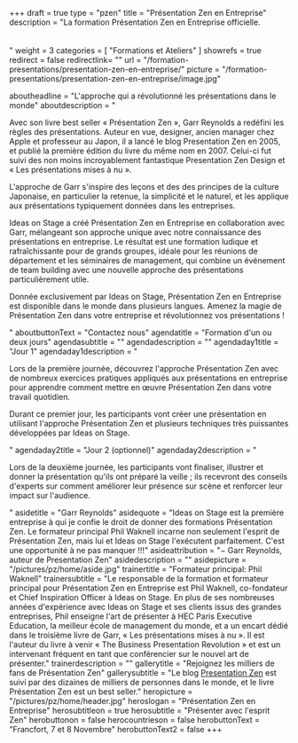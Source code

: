 +++
draft		= true
type		= "pzen"
title		= "Présentation Zen en Entreprise"
description = "La formation Présentation Zen en Entreprise officielle.<br><br><br>"
weight		= 3
categories	= [ "Formations et Ateliers" ]
showrefs	= true
redirect	= false
redirectlink= ""
url 			= "/formation-presentations/presentation-zen-en-entreprise/"
picture		= "/formation-presentations/presentation-zen-en-entreprise/image.jpg"

aboutheadline    = "L'approche qui a révolutionné les présentations dans le monde"
aboutdescription = "<p>Avec son livre best seller « Présentation Zen », Garr Reynolds a redéfini les règles des présentations. Auteur en vue, designer, ancien manager chez Apple et professeur au Japon, il a lancé le blog Presentation Zen en 2005, et publié la première édition du livre du même nom en 2007. Celui-ci fut suivi des non moins incroyablement fantastique Presentation Zen Design et « Les présentations mises à nu ».</p><p>L'approche de Garr s'inspire des leçons et des des principes de la culture Japonaise, en particulier la retenue, la simplicité et le naturel, et les applique aux présentations typiquement données dans les entreprises.</p><p>Ideas on Stage a créé Présentation Zen en Entreprise en collaboration avec Garr, mélangeant son approche unique avec notre connaissance des présentations en entreprise. Le résultat est une formation ludique et rafraîchissante pour de grands groupes, idéale pour les réunions de département et les séminaires de management, qui combine un événement de team building avec une nouvelle approche des présentations particulièrement utile.</p><p>Donnée exclusivement par Ideas on Stage, Présentation Zen en Entreprise est disponible dans le monde dans plusieurs langues. Amenez la magie de Présentation Zen dans votre entreprise et révolutionnez vos présentations !</p>"
aboutbuttonText  = "Contactez nous"
agendatitle    = "Formation d'un ou deux jours"
agendasubtitle = ""
agendadescription = ""
agendaday1title = "Jour 1"
agendaday1description = "<p>Lors de la première journée, découvrez l'approche Présentation Zen avec de nombreux exercices pratiques appliqués aux présentations en entreprise pour apprendre comment mettre en œuvre Présentation Zen dans votre travail quotidien.</p><p>Durant ce premier jour, les participants vont créer une présentation en utilisant l'approche Présentation Zen et plusieurs techniques très puissantes développées par Ideas on Stage.</p>"
agendaday2title = "Jour 2 (optionnel)"
agendaday2description = "<p>Lors de la deuxième journée, les participants vont finaliser, illustrer et donner la présentation qu'ils ont préparé la veille ; ils recevront des conseils d'experts sur comment améliorer leur présence sur scène et renforcer leur impact sur l'audience.</p>"
asidetitle    = "Garr Reynolds"
asidequote = "Ideas on Stage est la première entreprise à qui je confie le droit de donner des formations Présentation Zen. Le formateur principal Phil Waknell incarne non seulement l'esprit de Présentation Zen, mais lui et Ideas on Stage l'exécutent parfaitement. C'est une opportunité à ne pas manquer !!!"
asideattribution	= "− Garr Reynolds, auteur de Presentation Zen"
asidedescription = ""
asidepicture = "/pictures/pz/home/aside.jpg"
trainertitle    = "Formateur principal: Phil Waknell"
trainersubtitle = "Le responsable de la formation et formateur principal pour Présentation Zen en Entreprise est Phil Waknell, co-fondateur et Chief Inspiration Officer à Ideas on Stage. En plus de ses nombreuses années d'expérience avec Ideas on Stage et ses clients issus des grandes entreprises, Phil enseigne l'art de présenter à HEC Paris Executive Education, la meilleur école de management du monde, et a un encart dédié dans le troisième livre de Garr, « Les présentations mises à nu ». Il est l'auteur du livre à venir « The Business Presentation Revolution » et est un intervenant fréquent en tant que conférencier sur le nouvel art de présenter."
trainerdescription = ""
gallerytitle    = "Rejoignez les milliers de fans de Présentation Zen"
gallerysubtitle = "Le blog [Presentation Zen](http://www.presentationzen.com/) est suivi par des dizaines de milliers de personnes dans le monde, et le livre Présentation Zen est un best seller."
heropicture	    = "/pictures/pz/home/header.jpg"
heroslogan      = "Présentation<span class='zengray zenregular'> Zen</span><span class='zenregular'> en Entreprise</span>"
herosubtitleon  = true
herosubtitle    = "Présenter avec l'esprit Zen"
herobuttonon    = false
herocountrieson = false
herobuttonText  = "Francfort, 7 et 8 Novembre"
herobuttonText2	= false
+++
